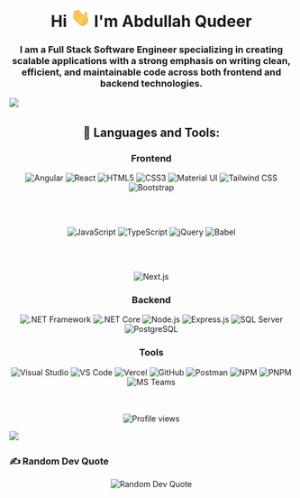 <!----------------------------------- Heading Section ------------------------------------>
<h1 align="center">
    Hi
    <img src="https://raw.githubusercontent.com/ABSphreak/ABSphreak/master/gifs/Hi.gif" width="35">
    I'm Abdullah Qudeer
</h1>

<h3 align="center">I am a Full Stack Software Engineer specializing in creating scalable applications with a strong emphasis on writing clean, efficient, and maintainable code across both frontend and backend technologies.</h3>

<img src="https://raw.githubusercontent.com/andreasbm/readme/master/assets/lines/colored.png">

<!----------------------------------- Languages and Tools Section ------------------------------------>
<h2 align="center">🚀 Languages and Tools:</h2>

<!-- Frontend Section -->
<div align="center">
  <h3>Frontend</h3>
  <img src="https://img.shields.io/badge/Angular-DD0031?style=for-the-badge&logo=angular&logoColor=white" alt="Angular" />
  <img src="https://img.shields.io/badge/React-20232A?style=for-the-badge&logo=react&logoColor=61DAFB" alt="React" />
  <img src="https://img.shields.io/badge/html5-%23E34F26.svg?style=for-the-badge&logo=html5&logoColor=white" alt="HTML5">
  <img src="https://img.shields.io/badge/css3-%231572B6.svg?style=for-the-badge&logo=css3&logoColor=white" alt="CSS3">
  <img src="https://img.shields.io/badge/Material%20UI-007FFF?style=for-the-badge&logo=mui&logoColor=white" alt="Material UI"/>
  <img src="https://img.shields.io/badge/tailwindcss-%2338B2AC.svg?style=for-the-badge&logo=tailwind-css&logoColor=white" alt="Tailwind CSS"/>
  <img src="https://img.shields.io/badge/bootstrap-%238511FA.svg?style=for-the-badge&logo=bootstrap&logoColor=white" alt="Bootstrap"/>

  <br><br>

  <img src="https://img.shields.io/badge/javascript-%23323330.svg?style=for-the-badge&logo=javascript&logoColor=%23F7DF1E" alt="JavaScript">
  <img src="https://img.shields.io/badge/typescript-%23007ACC.svg?style=for-the-badge&logo=typescript&logoColor=white" alt="TypeScript" />
  <img src="https://img.shields.io/badge/jquery-%230769AD.svg?style=for-the-badge&logo=jquery&logoColor=white" alt="jQuery">
  <img src="https://img.shields.io/badge/Babel-F9DC3e?style=for-the-badge&logo=babel&logoColor=black" alt="Babel">

  <br><br>

  <img src="https://img.shields.io/badge/Next.js-black?style=for-the-badge&logo=next.js&logoColor=white" alt="Next.js"/>
</div>

<!-- Backend Section -->
<div align="center">
  <h3>Backend</h3>
  <img src="https://img.shields.io/badge/.NET%20Framework-512BD4?style=for-the-badge&logo=dotnet&logoColor=white" alt=".NET Framework" />
  <img src="https://img.shields.io/badge/.NET%20Core-512BD4?style=for-the-badge&logo=dotnet&logoColor=white" alt=".NET Core" />
  <img src="https://img.shields.io/badge/Node.js-339933?style=for-the-badge&logo=nodedotjs&logoColor=white" alt="Node.js" />
  <img src="https://img.shields.io/badge/Express.js-000000?style=for-the-badge&logo=express&logoColor=white" alt="Express.js"/>
  <img src="https://img.shields.io/badge/SQL%20Server-CC2927?style=for-the-badge&logo=microsoft-sql-server&logoColor=white" alt="SQL Server"/>
  <img src="https://img.shields.io/badge/postgresql-%23316192.svg?style=for-the-badge&logo=postgresql&logoColor=white" alt="PostgreSQL"/>
</div>

<!-- Tools Section -->
<div align="center">
  <h3>Tools</h3>
  <img src="https://img.shields.io/badge/Visual%20Studio-5C2D91.svg?style=for-the-badge&logo=visual-studio&logoColor=white" alt="Visual Studio"/>
  <img src="https://img.shields.io/badge/VS%20Code-007ACC?style=for-the-badge&logo=visual-studio-code&logoColor=white" alt="VS Code"/>
  <img src="https://img.shields.io/badge/vercel-%23000000.svg?style=for-the-badge&logo=vercel&logoColor=white" alt="Vercel"/>
  <img src="https://img.shields.io/badge/GitHub-100000?style=for-the-badge&logo=github&logoColor=white" alt="GitHub"/>
  <img src="https://img.shields.io/badge/Postman-FF6C37?style=for-the-badge&logo=postman&logoColor=white" alt="Postman">
  <img src="https://img.shields.io/badge/NPM-%23000000.svg?style=for-the-badge&logo=npm&logoColor=white" alt="NPM"/>
  <img src="https://img.shields.io/badge/PNPM-F69220?style=for-the-badge&logo=pnpm&logoColor=white" alt="PNPM"/>
  <img src="https://img.shields.io/badge/Microsoft%20Teams-6264A7?style=for-the-badge&logo=microsoft-teams&logoColor=white" alt="MS Teams"/>
</div>
<!----------------------------------- Profile Views ------------------------------------>
<br />
<br />

<p align="center">
  <img src="https://komarev.com/ghpvc/?username=alih6051&label=Profile%20views&color=0e75b6&style=flat" alt="Profile views" />
</p>

<img src="https://raw.githubusercontent.com/andreasbm/readme/master/assets/lines/colored.png">

<!----------------------------------- Dev Quote ------------------------------------>

### ✍️ Random Dev Quote
<p align="center">
  <img src="https://quotes-github-readme.vercel.app/api?type=horizontal&theme=radical" alt="Random Dev Quote">
</p>
